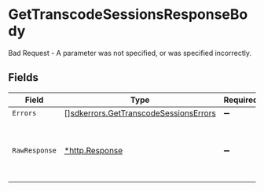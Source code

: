 # GetTranscodeSessionsResponseBody

Bad Request - A parameter was not specified, or was specified incorrectly.


## Fields

| Field                                                                                          | Type                                                                                           | Required                                                                                       | Description                                                                                    |
| ---------------------------------------------------------------------------------------------- | ---------------------------------------------------------------------------------------------- | ---------------------------------------------------------------------------------------------- | ---------------------------------------------------------------------------------------------- |
| `Errors`                                                                                       | [][sdkerrors.GetTranscodeSessionsErrors](../../models/sdkerrors/gettranscodesessionserrors.md) | :heavy_minus_sign:                                                                             | N/A                                                                                            |
| `RawResponse`                                                                                  | [*http.Response](https://pkg.go.dev/net/http#Response)                                         | :heavy_minus_sign:                                                                             | Raw HTTP response; suitable for custom response parsing                                        |